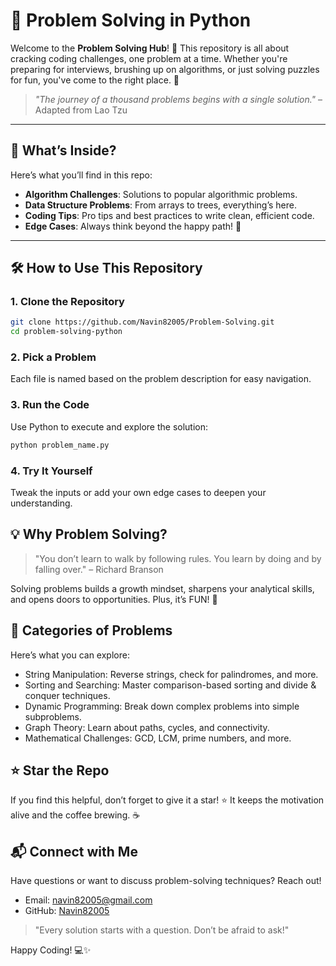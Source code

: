 # 🚀 Problem Solving in Python

Welcome to the **Problem Solving Hub**! 🌟 This repository is all about cracking coding challenges, one problem at a time. Whether you're preparing for interviews, brushing up on algorithms, or just solving puzzles for fun, you've come to the right place. 🎯

> *"The journey of a thousand problems begins with a single solution."* – Adapted from Lao Tzu  

---

## 📖 What’s Inside?

Here’s what you’ll find in this repo:

- **Algorithm Challenges**: Solutions to popular algorithmic problems.
- **Data Structure Problems**: From arrays to trees, everything’s here.
- **Coding Tips**: Pro tips and best practices to write clean, efficient code.
- **Edge Cases**: Always think beyond the happy path! 🌟

---

## 🛠 How to Use This Repository

### 1. **Clone the Repository**  
   ```bash
   git clone https://github.com/Navin82005/Problem-Solving.git
   cd problem-solving-python
   ```
  
### 2. **Pick a Problem**
   Each file is named based on the problem description for easy navigation.

### 3. **Run the Code**
   Use Python to execute and explore the solution:
   ```bash
   python problem_name.py
   ```
### 4. **Try It Yourself**
  Tweak the inputs or add your own edge cases to deepen your understanding.

## 💡 Why Problem Solving?
> "You don’t learn to walk by following rules. You learn by doing and by falling over." – Richard Branson

Solving problems builds a growth mindset, sharpens your analytical skills, and opens doors to opportunities. Plus, it’s FUN! 🎉

## 🧩 Categories of Problems
   Here’s what you can explore:

   - String Manipulation: Reverse strings, check for palindromes, and more.
   - Sorting and Searching: Master comparison-based sorting and divide & conquer techniques.
   - Dynamic Programming: Break down complex problems into simple subproblems.
   - Graph Theory: Learn about paths, cycles, and connectivity.
   - Mathematical Challenges: GCD, LCM, prime numbers, and more.

## ⭐️ Star the Repo
If you find this helpful, don’t forget to give it a star! ⭐ It keeps the motivation alive and the coffee brewing. ☕

## 📬 Connect with Me
   Have questions or want to discuss problem-solving techniques? Reach out!

   - Email: navin82005@gmail.com
   - GitHub: [Navin82005](https://github.com/Navin82005)
   > "Every solution starts with a question. Don’t be afraid to ask!"

Happy Coding! 💻✨
